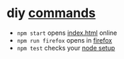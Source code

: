 # diy [commands](package.json)

- `npm start` opens [index.html](index.html) online
- `npm run firefox` opens in [firefox](https://firefox.com)
- `npm test` checks your [node setup](https://nodejs.org)
